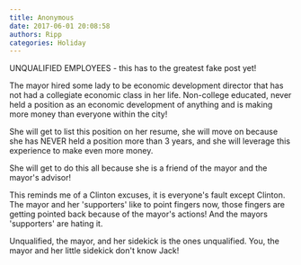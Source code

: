 ```yaml
---
title: Anonymous
date: 2017-06-01 20:08:58
authors: Ripp
categories: Holiday
---
```


 UNQUALIFIED EMPLOYEES - this has to the greatest fake post yet!

The mayor hired some lady to be economic development director that has not had a collegiate economic class in her life. Non-college educated, never held a position as an economic development of anything and is making more money than everyone within the city!

She will get to list this position on her resume, she will move on because she has NEVER held a position more than 3 years, and she will leverage this experience to make even more money.

She will get to do this all because she is a friend of the mayor and the mayor's advisor! 

This reminds me of a Clinton excuses, it is everyone's fault except Clinton. The mayor and her 'supporters' like to point fingers now, those fingers are getting pointed back because of the mayor's actions! And the mayors 'supporters' are hating it.

Unqualified, the mayor, and her sidekick is the ones unqualified. You, the mayor and her little sidekick don't know Jack!